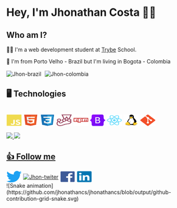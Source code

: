 # Hey, I'm Jhonathan Costa 🧔🏻

 ## Who am I? 

👨‍💻 I'm a web development student at [Trybe](https://www.betrybe.com/) School.
 </br>
 <div style="display: inline_block"><p>📍 I'm from Porto Velho - Brazil but I'm living in Bogota - Colombia</p>
  <img align="center" alt="Jhon-brazil" src="https://img.icons8.com/color/50/000000/brazil-circular.png">
  <img align="center"  hspace="5px" alt="Jhon-colombia" src="https://img.icons8.com/color/48/000000/colombia-circular.png">
 </div>
 
## 🖥️ Technologies
<div style="display: inline_block"><br>
  <img align="center" alt="Jhon-Js" height="30" width="40" src="https://raw.githubusercontent.com/devicons/devicon/master/icons/javascript/javascript-plain.svg">
  <img align="center" alt="Jhon-HTML" height="30" width="40" src="https://raw.githubusercontent.com/devicons/devicon/master/icons/html5/html5-original.svg">
  <img align="center" alt="Jhon-CSS" height="30" width="40" src="https://raw.githubusercontent.com/devicons/devicon/master/icons/css3/css3-original.svg">
  <img align="center" alt="Jhon-CSS" height="30" width="40" src="https://github.com/devicons/devicon/blob/master/icons/jest/jest-plain.svg">
 <img align="center" alt="Jhon-React" height="30" width="40" src="https://github.com/devicons/devicon/blob/master/icons/npm/npm-original-wordmark.svg">
  <img align="center" alt="Jhon-CSS" height="30" width="40" src="https://github.com/devicons/devicon/blob/master/icons/bootstrap/bootstrap-original.svg">
  <img align="center" alt="Jhon-React" height="30" width="40" src="https://raw.githubusercontent.com/devicons/devicon/master/icons/react/react-original.svg">
  <img align="center" alt="Jhon-React" height="30" width="40" src="https://github.com/devicons/devicon/blob/master/icons/linux/linux-original.svg">
  <img align="center" alt="Jhon-React" height="30" width="40" src="https://github.com/devicons/devicon/blob/master/icons/git/git-original.svg">
</div>
</br>
<div>
  <a href="https://github.com/jhonathancs">
  <img height="168em" src="https://github-readme-stats.vercel.app/api?username=Jhonathancs&show_icons=true&theme=dracula&include_all_commits=true&count_private=true"/>
  <img height="168em" src="https://github-readme-stats.vercel.app/api/top-langs/?username=jhonathancs&layout=compact&langs_count=16&theme=dracula"/>
</div>

 ## 👍 Follow me
<div> 
     <a href="https://twitter.com/JcsJhonathan" target="_blank"><img align="center" alt="Jhon-twiter" height="30" width="40" src="https://github.com/devicons/devicon/blob/master/icons/twitter/twitter-original.svg"></a>
      <a href="https://www.instagram.com/jhonathan_jcs/" target="_blank"><img align="center" alt="Jhon-twiter"src="https://img.icons8.com/fluency/48/000000/instagram-new.png"></a>
   <a href="https://www.facebook.com/jhonathan.costadesouza/" target="_blank"><img align="center" alt="Jhon-face" height="30" width="40" src="https://github.com/devicons/devicon/blob/master/icons/facebook/facebook-original.svg" target="_blank"></a>
   <a href="https://www.linkedin.com/in/jhonathan-cs/" target="_blank"><img align="center" alt="Jhon-face" height="30" width="40" src="https://github.com/devicons/devicon/blob/master/icons/linkedin/linkedin-original.svg" target="_blank"></a>
</div>
   ![Snake animation](https://github.com/jhonathancs/jhonathancs/blob/output/github-contribution-grid-snake.svg)
